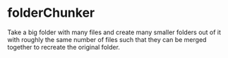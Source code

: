 # folderChunker
Take a big folder with many files and create many smaller folders out of it with roughly the same number of files such that they can be merged together to recreate the original folder.
